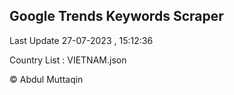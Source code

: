 

## Google Trends Keywords Scraper 
 
Last Update 27-07-2023 , 15:12:36

Country List :
VIETNAM.json



© Abdul Muttaqin 
